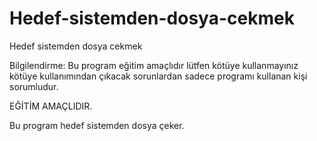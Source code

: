 # Hedef-sistemden-dosya-cekmek
Hedef sistemden dosya cekmek

Bilgilendirme: Bu program eğitim amaçlıdır lütfen kötüye kullanmayınız kötüye kullanımından çıkacak sorunlardan sadece programı kullanan kişi sorumludur.

EĞİTİM AMAÇLIDIR.

Bu program hedef sistemden dosya çeker.

